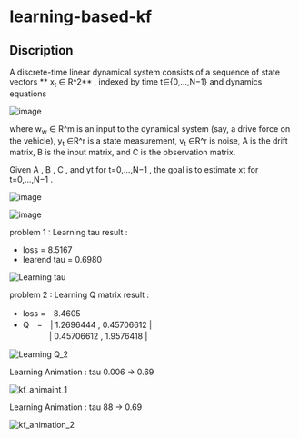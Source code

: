# learning-based-kf

## Discription
<script type="text/javascript" async src="https://cdnjs.cloudflare.com/ajax/libs/mathjax/2.7.5/MathJax.js?config=TeX-AMS_HTML" ></script>


A discrete-time linear dynamical system consists of a sequence of state vectors ** x<sub>t</sub> ∈ R^2**  , indexed by time  t∈{0,…,N−1}  and dynamics equations

![image](https://user-images.githubusercontent.com/57785895/100954675-5e466d00-3558-11eb-9d24-1f3021621c34.png)

where  w<sub>w</sub> ∈ R^m  is an input to the dynamical system (say, a drive force on the vehicle),  y<sub>t</sub>  ∈R^r  is a state measurement,  v<sub>t</sub> ∈R^r  is noise,  A  is the drift matrix,  B  is the input matrix, and  C  is the observation matrix.

Given  A ,  B ,  C , and  yt  for  t=0,…,N−1 , the goal is to estimate  xt  for  t=0,…,N−1 .

![image](https://user-images.githubusercontent.com/57785895/100954703-6bfbf280-3558-11eb-9037-b6fd9b90678c.png)

![image](https://user-images.githubusercontent.com/57785895/100954722-7918e180-3558-11eb-9874-f805494706eb.png)

problem 1 : Learning tau
result :
 - loss = 8.5167
 - learend tau = 0.6980

![Learning tau](https://user-images.githubusercontent.com/57785895/99908424-ef7e3e00-2d25-11eb-9573-9850b3e8df56.png)


problem 2 : Learning Q matrix
result :
 - loss =　8.4605  
 - Q　=　| 1.2696444 ,   0.45706612 |  
　　　 | 0.45706612 ,   1.9576418 |
 
![Learning Q_2](https://user-images.githubusercontent.com/57785895/100187865-5cfbbb80-2f2c-11eb-9ab8-fab581ee8ae5.png)


Learning Animation : tau 0.006 -> 0.69

![kf_animaint_1](https://user-images.githubusercontent.com/57785895/99908174-6dd9e080-2d24-11eb-841c-63a924860943.gif)


Learning Animation : tau 88 -> 0.69

![kf_animation_2](https://user-images.githubusercontent.com/57785895/99908182-7df1c000-2d24-11eb-8ed5-6c407660147d.gif)
